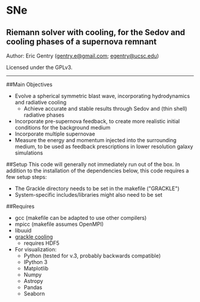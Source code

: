# SNe
Riemann solver with cooling, for the Sedov and cooling phases of a supernova remnant
-------

Author: Eric Gentry   (gentry.e@gmail.com; egentry@ucsc.edu)   

Licensed under the GPLv3.

-------

##Main Objectives
  - Evolve a spherical symmetric blast wave, incorporating hydrodynamics and radiative cooling
    - Achieve accurate and stable results through Sedov and (thin shell) radiative phases
  - Incorporate pre-supernova feedback, to create more realistic initial conditions for the background medium
  - Incorporate multiple supernovae
  - Measure the energy and momentum injected into the surrounding medium, to be used as feedback prescriptions in lower resolution galaxy simulations


##Setup
This code will generally not immediately run out of the box.  In addition to the installation of the dependencies below, this code requires a few setup steps:
  - The Grackle directory needs to be set in the makefile ("GRACKLE")
  - System-specific includes/libraries might also need to be set

##Requires
  - gcc (makefile can be adapted to use other compilers)
  - mpicc (makefile assumes OpenMPI)
  - libuuid
  - [grackle cooling](https://bitbucket.org/grackle/grackle)
    - requires HDF5
  - For visualization:
    - Python (tested for v.3, probably backwards compatible)
    - IPython 3
    - Matplotlib
    - Numpy
    - Astropy
    - Pandas
    - Seaborn

